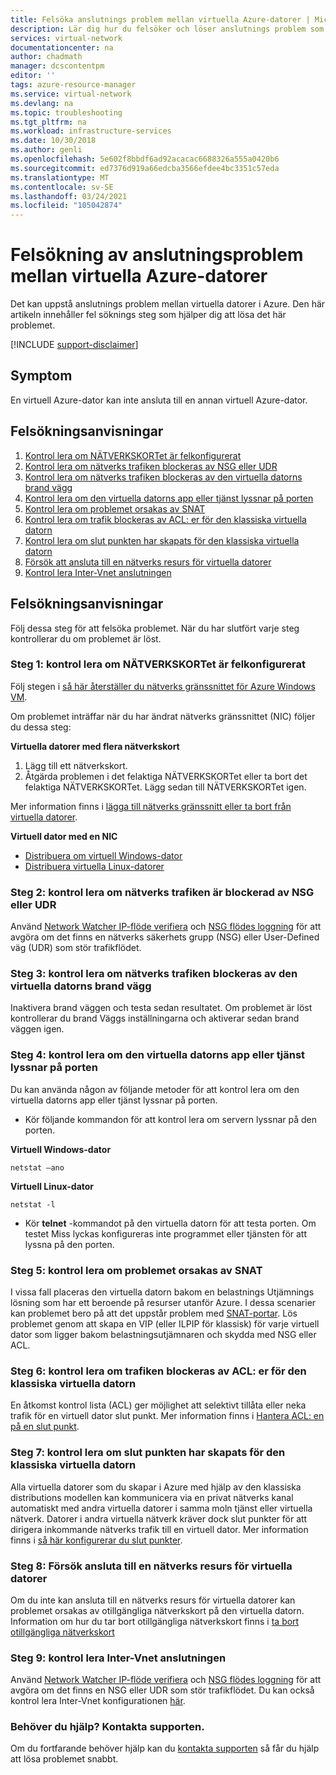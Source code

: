 ```yaml
---
title: Felsöka anslutnings problem mellan virtuella Azure-datorer | Microsoft Docs
description: Lär dig hur du felsöker och löser anslutnings problem som kan uppstå mellan virtuella Azure-datorer.
services: virtual-network
documentationcenter: na
author: chadmath
manager: dcscontentpm
editor: ''
tags: azure-resource-manager
ms.service: virtual-network
ms.devlang: na
ms.topic: troubleshooting
ms.tgt_pltfrm: na
ms.workload: infrastructure-services
ms.date: 10/30/2018
ms.author: genli
ms.openlocfilehash: 5e602f8bbdf6ad92acacac6688326a555a0420b6
ms.sourcegitcommit: ed7376d919a66edcba3566efdee4bc3351c57eda
ms.translationtype: MT
ms.contentlocale: sv-SE
ms.lasthandoff: 03/24/2021
ms.locfileid: "105042874"
---
```

# <a name="troubleshooting-connectivity-problems-between-azure-vms"></a>Felsökning av anslutningsproblem mellan virtuella Azure-datorer

Det kan uppstå anslutnings problem mellan virtuella datorer i Azure. Den här artikeln innehåller fel söknings steg som hjälper dig att lösa det här problemet. 

[!INCLUDE [support-disclaimer](../../includes/support-disclaimer.md)]

## <a name="symptom"></a>Symptom

En virtuell Azure-dator kan inte ansluta till en annan virtuell Azure-dator.

## <a name="troubleshooting-guidance"></a>Felsökningsanvisningar 

1. [Kontrol lera om NÄTVERKSKORTet är felkonfigurerat](#step-1-check-whether-nic-is-misconfigured)
2. [Kontrol lera om nätverks trafiken blockeras av NSG eller UDR](#step-2-check-whether-network-traffic-is-blocked-by-nsg-or-udr)
3. [Kontrol lera om nätverks trafiken blockeras av den virtuella datorns brand vägg](#step-3-check-whether-network-traffic-is-blocked-by-vm-firewall)
4. [Kontrol lera om den virtuella datorns app eller tjänst lyssnar på porten](#step-4-check-whether-vm-app-or-service-is-listening-on-the-port)
5. [Kontrol lera om problemet orsakas av SNAT](#step-5-check-whether-the-problem-is-caused-by-snat)
6. [Kontrol lera om trafik blockeras av ACL: er för den klassiska virtuella datorn](#step-6-check-whether-traffic-is-blocked-by-acls-for-the-classic-vm)
7. [Kontrol lera om slut punkten har skapats för den klassiska virtuella datorn](#step-7-check-whether-the-endpoint-is-created-for-the-classic-vm)
8. [Försök att ansluta till en nätverks resurs för virtuella datorer](#step-8-try-to-connect-to-a-vm-network-share)
9. [Kontrol lera Inter-Vnet anslutningen](#step-9-check-inter-vnet-connectivity)

## <a name="troubleshooting-steps"></a>Felsökningsanvisningar

Följ dessa steg för att felsöka problemet. När du har slutfört varje steg kontrollerar du om problemet är löst. 

### <a name="step-1-check-whether-nic-is-misconfigured"></a>Steg 1: kontrol lera om NÄTVERKSKORTet är felkonfigurerat

Följ stegen i [så här återställer du nätverks gränssnittet för Azure Windows VM](/troubleshoot/azure/virtual-machines/reset-network-interface). 

Om problemet inträffar när du har ändrat nätverks gränssnittet (NIC) följer du dessa steg:

**Virtuella datorer med flera nätverkskort**

1. Lägg till ett nätverkskort.
2. Åtgärda problemen i det felaktiga NÄTVERKSKORTet eller ta bort det felaktiga NÄTVERKSKORTet.  Lägg sedan till NÄTVERKSKORTet igen.

Mer information finns i [lägga till nätverks gränssnitt eller ta bort från virtuella datorer](virtual-network-network-interface-vm.md).

**Virtuell dator med en NIC** 

- [Distribuera om virtuell Windows-dator](/troubleshoot/azure/virtual-machines/redeploy-to-new-node-windows)
- [Distribuera virtuella Linux-datorer](/troubleshoot/azure/virtual-machines/redeploy-to-new-node-linux)

### <a name="step-2-check-whether-network-traffic-is-blocked-by-nsg-or-udr"></a>Steg 2: kontrol lera om nätverks trafiken är blockerad av NSG eller UDR

Använd [Network Watcher IP-flöde verifiera](../network-watcher/network-watcher-ip-flow-verify-overview.md) och [NSG flödes loggning](../network-watcher/network-watcher-nsg-flow-logging-overview.md) för att avgöra om det finns en nätverks säkerhets grupp (NSG) eller User-Defined väg (UDR) som stör trafikflödet.

### <a name="step-3-check-whether-network-traffic-is-blocked-by-vm-firewall"></a>Steg 3: kontrol lera om nätverks trafiken blockeras av den virtuella datorns brand vägg

Inaktivera brand väggen och testa sedan resultatet. Om problemet är löst kontrollerar du brand Väggs inställningarna och aktiverar sedan brand väggen igen.

### <a name="step-4-check-whether-vm-app-or-service-is-listening-on-the-port"></a>Steg 4: kontrol lera om den virtuella datorns app eller tjänst lyssnar på porten

Du kan använda någon av följande metoder för att kontrol lera om den virtuella datorns app eller tjänst lyssnar på porten.

- Kör följande kommandon för att kontrol lera om servern lyssnar på den porten.

**Virtuell Windows-dator**

```console
netstat –ano
```

**Virtuell Linux-dator**

```console
netstat -l
```

- Kör **telnet** -kommandot på den virtuella datorn för att testa porten. Om testet Miss lyckas konfigureras inte programmet eller tjänsten för att lyssna på den porten.

### <a name="step-5-check-whether-the-problem-is-caused-by-snat"></a>Steg 5: kontrol lera om problemet orsakas av SNAT

I vissa fall placeras den virtuella datorn bakom en belastnings Utjämnings lösning som har ett beroende på resurser utanför Azure. I dessa scenarier kan problemet bero på att det uppstår problem med [SNAT-portar](../load-balancer/load-balancer-outbound-connections.md). Lös problemet genom att skapa en VIP (eller ILPIP för klassisk) för varje virtuell dator som ligger bakom belastningsutjämnaren och skydda med NSG eller ACL. 

### <a name="step-6-check-whether-traffic-is-blocked-by-acls-for-the-classic-vm"></a>Steg 6: kontrol lera om trafiken blockeras av ACL: er för den klassiska virtuella datorn

En åtkomst kontrol lista (ACL) ger möjlighet att selektivt tillåta eller neka trafik för en virtuell dator slut punkt. Mer information finns i [Hantera ACL: en på en slut punkt](/previous-versions/azure/virtual-machines/windows/classic/setup-endpoints#manage-the-acl-on-an-endpoint).

### <a name="step-7-check-whether-the-endpoint-is-created-for-the-classic-vm"></a>Steg 7: kontrol lera om slut punkten har skapats för den klassiska virtuella datorn

Alla virtuella datorer som du skapar i Azure med hjälp av den klassiska distributions modellen kan kommunicera via en privat nätverks kanal automatiskt med andra virtuella datorer i samma moln tjänst eller virtuella nätverk. Datorer i andra virtuella nätverk kräver dock slut punkter för att dirigera inkommande nätverks trafik till en virtuell dator. Mer information finns i [så här konfigurerar du slut punkter](/previous-versions/azure/virtual-machines/windows/classic/setup-endpoints).

### <a name="step-8-try-to-connect-to-a-vm-network-share"></a>Steg 8: Försök ansluta till en nätverks resurs för virtuella datorer

Om du inte kan ansluta till en nätverks resurs för virtuella datorer kan problemet orsakas av otillgängliga nätverkskort på den virtuella datorn. Information om hur du tar bort otillgängliga nätverkskort finns i [ta bort otillgängliga nätverkskort](/troubleshoot/azure/virtual-machines/reset-network-interface#delete-the-unavailable-nics)

### <a name="step-9-check-inter-vnet-connectivity"></a>Steg 9: kontrol lera Inter-Vnet anslutningen

Använd [Network Watcher IP-flöde verifiera](../network-watcher/network-watcher-ip-flow-verify-overview.md) och [NSG flödes loggning](../network-watcher/network-watcher-nsg-flow-logging-overview.md) för att avgöra om det finns en NSG eller UDR som stör trafikflödet. Du kan också kontrol lera Inter-Vnet konfigurationen [här](https://support.microsoft.com/en-us/help/4032151/configuring-and-validating-vnet-or-vpn-connections).

### <a name="need-help-contact-support"></a>Behöver du hjälp? Kontakta supporten.
Om du fortfarande behöver hjälp kan du [kontakta supporten](https://portal.azure.com/?#blade/Microsoft_Azure_Support/HelpAndSupportBlade) så får du hjälp att lösa problemet snabbt.